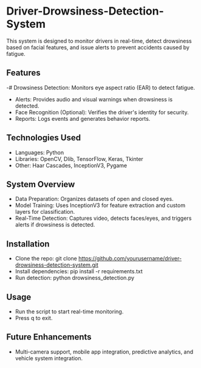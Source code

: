 # Driver-Drowsiness-Detection-System
This system is designed to monitor drivers in real-time, detect drowsiness based on facial features, and issue alerts to prevent accidents caused by fatigue.

## Features
-# Drowsiness Detection: Monitors eye aspect ratio (EAR) to detect fatigue.
- Alerts: Provides audio and visual warnings when drowsiness is detected.
- Face Recognition (Optional): Verifies the driver's identity for security.
- Reports: Logs events and generates behavior reports.

## Technologies Used
- Languages: Python
- Libraries: OpenCV, Dlib, TensorFlow, Keras, Tkinter
- Other: Haar Cascades, InceptionV3, Pygame

## System Overview
- Data Preparation: Organizes datasets of open and closed eyes.
- Model Training: Uses InceptionV3 for feature extraction and custom layers for classification.
- Real-Time Detection: Captures video, detects faces/eyes, and triggers alerts if drowsiness is detected.

## Installation
- Clone the repo: git clone https://github.com/yourusername/driver-drowsiness-detection-system.git
- Install dependencies: pip install -r requirements.txt
- Run detection: python drowsiness_detection.py

## Usage
- Run the script to start real-time monitoring.
- Press q to exit.

## Future Enhancements
- Multi-camera support, mobile app integration, predictive analytics, and vehicle system integration.

